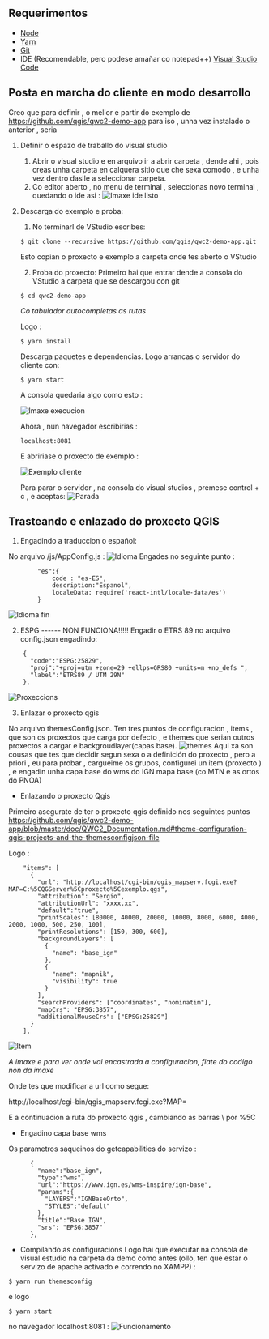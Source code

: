 ## Requerimentos

- [Node](https://nodejs.org/es/) 
- [Yarn](https://classic.yarnpkg.com/es-ES/docs/install#windows-stable)
- [Git](https://git-scm.com/downloads)
- IDE (Recomendable, pero podese amañar co notepad++) [Visual Studio Code](https://code.visualstudio.com/)

## Posta en marcha do cliente en modo desarrollo

Creo que para definir , o mellor e partir do exemplo de https://github.com/qgis/qwc2-demo-app para iso , unha vez instalado o anterior , seria 
1. Definir o espazo de traballo do visual studio
    1.  Abrir o visual studio e en arquivo ir a abrir carpeta  , dende ahi , pois creas unha carpeta en calquera sitio que che sexa comodo , e unha vez dentro daslle a seleccionar carpeta.
    2. Co editor aberto , no menu de terminal , seleccionas novo terminal , quedando o ide asi :
    ![Imaxe ide listo](./arquivos/01_ide.PNG)

2. Descarga do exemplo e proba:
    1. No terminarl de VStudio escribes:
    ~~~
    $ git clone --recursive https://github.com/qgis/qwc2-demo-app.git
    ~~~
    Esto copian o proxecto e exemplo a carpeta onde tes aberto o VStudio
    
    2. Proba do proxecto:
    Primeiro hai que entrar dende a consola do VStudio a carpeta que se descargou con git
    ~~~
    $ cd qwc2-demo-app
    ~~~
    *Co tabulador autocompletas as rutas*
    
    Logo :
    ~~~
    $ yarn install
    ~~~
    Descarga paquetes e dependencias.
    Logo arrancas o servidor do cliente con:
    ~~~
    $ yarn start
    ~~~

    A consola quedaria algo como esto :

    ![Imaxe execucion](./arquivos/02_execucion.PNG) 

    Ahora , nun navegador escribirias :
    ~~~
    localhost:8081
    ~~~
    E abririase o proxecto de exemplo : 

    ![Exemplo cliente](./arquivos/04_proba.PNG)

    Para parar o servidor , na consola do visual studios , premese control + c , e aceptas:
    ![Parada](./arquivos/03_parada.PNG)

## Trasteando e enlazado do proxecto QGIS

1. Engadindo a traduccion o español:

No arquivo /js/AppConfig.js : 
![Idioma](./arquivos/05_configuracion_idioma.PNG)
Engades no seguinte punto :
~~~
        "es":{
            code : "es-ES",
            description:"Espanol",
            localeData: require('react-intl/locale-data/es')
        }
~~~
![Idioma fin](./arquivos/06_configuracion_idioma.PNG)

2. ESPG ------ NON FUNCIONA!!!!!
Engadir o ETRS 89 no arquivo config.json engadindo: 
~~~
    {
      "code":"ESPG:25829",
      "proj":"+proj=utm +zone=29 +ellps=GRS80 +units=m +no_defs ",
      "label":"ETRS89 / UTM 29N"  
    },
~~~
![Proxeccions](./arquivos/07_proxeccions.PNG)

3. Enlazar o proxecto qgis

No arquivo themesConfig.json.
Ten tres puntos de configuracion , items , que son os proxectos que carga por defecto , e themes que serian outros proxectos a cargar e backgroudlayer(capas base).
![themes](./arquivos/08_themes.PNG)
Aqui xa son cousas que tes que decidir segun sexa o a definición do proxecto , pero a priori , eu para probar , cargueime os grupos, configurei un item (proxecto ) , e engadin unha capa base do wms do IGN mapa base (co MTN e as ortos do PNOA)
- Enlazando o proxecto Qgis

Primeiro asegurate de ter o proxecto qgis definido nos seguintes puntos https://github.com/qgis/qwc2-demo-app/blob/master/doc/QWC2_Documentation.md#theme-configuration-qgis-projects-and-the-themesconfigjson-file

Logo :
~~~
    "items": [
      {
        "url": "http://localhost/cgi-bin/qgis_mapserv.fcgi.exe?MAP=C:%5CQGServer%5Cproxecto%5Cexemplo.qgs",
        "attribution": "Sergio",
        "attributionUrl": "xxxx.xx",
        "default":"true",
        "printScales": [80000, 40000, 20000, 10000, 8000, 6000, 4000, 2000, 1000, 500, 250, 100],
        "printResolutions": [150, 300, 600],
        "backgroundLayers": [
          {
            "name": "base_ign"
          },
          {
            "name": "mapnik",
            "visibility": true
          }
        ],
        "searchProviders": ["coordinates", "nominatim"],
        "mapCrs": "EPSG:3857",
        "additionalMouseCrs": ["EPSG:25829"]
      }
    ],
~~~
![Item](./arquivos/09_Items.PNG)

*A imaxe e para ver onde vai encastrada a configuracion, fiate do codigo non da imaxe*

Onde tes que modificar a url como segue:

http://localhost/cgi-bin/qgis_mapserv.fcgi.exe?MAP=

E a continuación a ruta do proxecto qgis , cambiando as barras \ por %5C

- Engadino capa base wms

Os parametros saqueinos do getcapabilities do servizo : 

~~~
      {
        "name":"base_ign",
        "type":"wms",
        "url":"https://www.ign.es/wms-inspire/ign-base",
        "params":{
          "LAYERS":"IGNBaseOrto",
          "STYLES":"default"
        },
        "title":"Base IGN",
        "srs": "EPSG:3857"
      },
~~~

- Compilando as configuracions
Logo hai que executar na consola de visual estudio na carpeta da demo como antes (ollo, ten que estar o servizo de apache activado e correndo no XAMPP) :
~~~
$ yarn run themesconfig
~~~
e logo
~~~
$ yarn start
~~~

no navegador localhost:8081 : 
![Funcionamento](./arquivos/11_funionmento.PNG)
